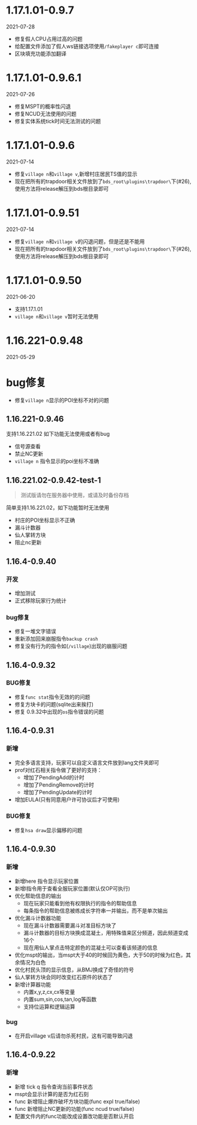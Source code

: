 # 1.17.1.01-0.9.7
2021-07-28
- 修复假人CPU占用过高的问题
- 给配置文件添加了假人ws链接选项使用`/fakeplayer c`即可连接
- 区块填充功能添加翻译

# 1.17.1.01-0.9.6.1
2021-07-26
- 修复MSPT的概率性闪退
- 修复NCUD无法使用的问题
- 修复实体系统tick时间无法测试的问题


# 1.17.1.01-0.9.6
2021-07-14

- 修复`village n`和`village v`,新增村庄居民TS值的显示
- 现在把所有的trapdoor相关文件放到了`bds_root\plugins\trapdoor\`下(#26),使用方法将release解压到bds根目录即可


# 1.17.1.01-0.9.51
2021-07-14

- 修复`village n`和`village v`的闪退问题，但是还是不能用
- 现在把所有的trapdoor相关文件放到了`bds_root\plugins\trapdoor\`下(#26),使用方法将release解压到bds根目录即可


# 1.17.1.01-0.9.50
2021-06-20

- 支持1.17.1.01
- `village n`和`village v`暂时无法使用

# 1.16.221-0.9.48

2021-05-29

# bug修复

- 修复`village n`显示的POI坐标不对的问题

## 1.16.221-0.9.46

支持1.16.221.02 如下功能无法使用或者有bug

- 信号源查看
- 禁止NC更新
- `village n` 指令显示的poi坐标不准确

## 1.16.221.02-0.9.42-test-1

> 测试版请勿在服务器中使用，或请及时备份存档

简单支持1.16.221.02，如下功能暂时无法使用

- 村庄的POI坐标显示不正确
- 漏斗计数器
- 仙人掌转方块
- 阻止nc更新

## 1.16.4-0.9.40

### 开发

- 增加测试
- 正式移除玩家行为统计

### bug修复

- 修复一堆文字错误
- 重新添加回来崩服指令`backup crash`
- 修复没有行为的指令如(`/village`)出现的崩服问题

## 1.16.4-0.9.32

### BUG修复

- 修复`func stat`指令无效的的问题
- 修复方块卡的问题(sqlite出来挨打)
- 修复 0.9.32中出现的`os`指令错误的问题

## 1.16.4-0.9.31

### 新增

- 完全多语言支持，玩家可以自定义语言文件放到lang文件夹即可
- prof对红石相关指令做了更好的支持：
    - 增加了PendingAdd的计时
    - 增加了PendingRemove的计时
    - 增加了PendingUpdate的计时
- 增加EULA(只有同意用户许可协议后才可使用)

### BUG修复

- 修复`hsa draw`显示偏移的问题

## 1.16.4-0.9.30

### 新增

- 新增here 指令显示玩家位置
- 新增l指令用于查看全服玩家位置(默认仅OP可执行)
- 优化帮助信息的输出
    - 现在玩家只能看到他有权限执行的指令的帮助信息
    - 每条指令的帮助信息被练成长字符串一并输出，而不是单次输出
- 优化漏斗计数器功能
    - 现在漏斗计数器需要漏斗对准目标方块了
    - 漏斗计数器的目标方块换成混凝土，用特殊值来区分频道，因此频道变成16个
    - 现在用仙人掌点击特定颜色的混凝土可以查看该频道的信息
- 优化mspt的输出，当mspt大于40的时候回为黄色，大于50的时候为红色，其余情况为白色
- 优化村民头顶的显示信息，从BMJ换成了奇怪的符号
- 仙人掌转方块会同时改变红石原件的状态了
- 新增计算器功能
    - 内置x,y,z,cx,cx等变量
    - 内置sum,sin,cos,tan,log等函数
    - 支持位运算和逻辑运算

### bug

- 在开启village v后请勿杀死村民，这有可能导致闪退

## 1.16.4-0.9.22

### 新增

- 新增 tick q 指令查询当前事件状态
- mspt会显示计算的是否为红石刻
- func 新增阻止爆炸破坏方块功能(func expl true/false)
- func 新增阻止NC更新的功能(func ncud true/false)
- 配置文件内的func功能改成设置改功能是否默认开启
